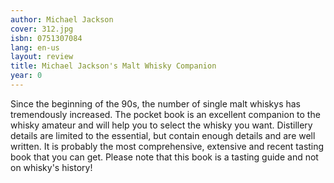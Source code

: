 ```yaml
---
author: Michael Jackson
cover: 312.jpg
isbn: 0751307084
lang: en-us
layout: review
title: Michael Jackson's Malt Whisky Companion
year: 0
---
```

Since the beginning of the 90s, the number of single malt whiskys has tremendously increased. The pocket book is an excellent companion to the whisky amateur and will help you to select the whisky you want. Distillery details are limited to the essential, but contain enough details and are well written.
It is probably the most comprehensive, extensive and recent tasting book that you can get.
Please note that this book is a tasting guide and not on whisky's history!
